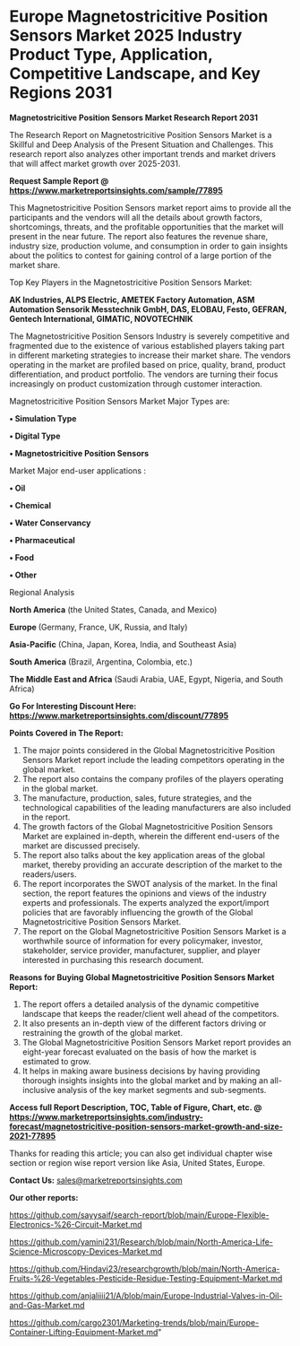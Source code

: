  # Europe Magnetostricitive Position Sensors Market 2025 Industry Product Type, Application, Competitive Landscape, and Key Regions 2031

<strong>Magnetostricitive Position Sensors Market Research Report 2031</strong>

The Research Report on Magnetostricitive Position Sensors Market is a Skillful and Deep Analysis of the Present Situation and Challenges. This research report also analyzes other important trends and market drivers that will affect market growth over 2025-2031.

<strong>Request Sample Report @ <a href=https://www.marketreportsinsights.com/sample/77895>https://www.marketreportsinsights.com/sample/77895</a></strong>

This Magnetostricitive Position Sensors market report aims to provide all the participants and the vendors will all the details about growth factors, shortcomings, threats, and the profitable opportunities that the market will present in the near future. The report also features the revenue share, industry size, production volume, and consumption in order to gain insights about the politics to contest for gaining control of a large portion of the market share.

Top Key Players in the Magnetostricitive Position Sensors Market:

<strong>AK Industries, ALPS Electric, AMETEK Factory Automation, ASM Automation Sensorik Messtechnik GmbH, DAS, ELOBAU, Festo, GEFRAN, Gentech International, GIMATIC, NOVOTECHNIK</strong>

The Magnetostricitive Position Sensors Industry is severely competitive and fragmented due to the existence of various established players taking part in different marketing strategies to increase their market share. The vendors operating in the market are profiled based on price, quality, brand, product differentiation, and product portfolio. The vendors are turning their focus increasingly on product customization through customer interaction.

Magnetostricitive Position Sensors Market Major Types are:

<strong>• Simulation Type

• Digital Type

• Magnetostricitive Position Sensors</strong>

Market Major end-user applications :

<strong>• Oil

• Chemical

• Water Conservancy

• Pharmaceutical

• Food

• Other</strong>

Regional Analysis

</u><strong><b>North America</b></strong> (the United States, Canada, and Mexico)

<strong><b>Europe </b></strong>(Germany, France, UK, Russia, and Italy)

<strong><b>Asia-Pacific</b></strong> (China, Japan, Korea, India, and Southeast Asia)

<strong><b>South America</b></strong> (Brazil, Argentina, Colombia, etc.)

<strong><b>The Middle East and Africa</b></strong> (Saudi Arabia, UAE, Egypt, Nigeria, and South Africa)

<strong>Go For Interesting Discount Here: <a href=https://www.marketreportsinsights.com/discount/77895>https://www.marketreportsinsights.com/discount/77895</a></strong>

<strong>Points Covered in The Report:</strong>
<ol>
  <li>The major points considered in the Global Magnetostricitive Position Sensors Market report include the leading competitors operating in the global market.</li>
  <li>The report also contains the company profiles of the players operating in the global market.</li>
  <li>The manufacture, production, sales, future strategies, and the technological capabilities of the leading manufacturers are also included in the report.</li>
  <li>The growth factors of the Global Magnetostricitive Position Sensors Market are explained in-depth, wherein the different end-users of the market are discussed precisely.</li>
  <li>The report also talks about the key application areas of the global market, thereby providing an accurate description of the market to the readers/users.</li>
  <li>The report incorporates the SWOT analysis of the market. In the final section, the report features the opinions and views of the industry experts and professionals. The experts analyzed the export/import policies that are favorably influencing the growth of the Global Magnetostricitive Position Sensors Market.</li>
  <li>The report on the Global Magnetostricitive Position Sensors Market is a worthwhile source of information for every policymaker, investor, stakeholder, service provider, manufacturer, supplier, and player interested in purchasing this research document.</li>
</ol>
<strong>Reasons for Buying Global Magnetostricitive Position Sensors Market Report:</strong>

<ol>
  <li>The report offers a detailed analysis of the dynamic competitive landscape that keeps the reader/client well ahead of the competitors.</li>
  <li>It also presents an in-depth view of the different factors driving or restraining the growth of the global market.</li>
  <li>The Global Magnetostricitive Position Sensors Market report provides an eight-year forecast evaluated on the basis of how the market is estimated to grow.</li>
  <li>It helps in making aware business decisions by having providing thorough insights insights into the global market and by making an all-inclusive analysis of the key market segments and sub-segments.</li>
</ol>
<strong>Access full Report Description, TOC, Table of Figure, Chart, etc. @ <a href=https://www.marketreportsinsights.com/industry-forecast/magnetostricitive-position-sensors-market-growth-and-size-2021-77895>https://www.marketreportsinsights.com/industry-forecast/magnetostricitive-position-sensors-market-growth-and-size-2021-77895</a></strong>


Thanks for reading this article; you can also get individual chapter wise section or region wise report version like Asia, United States, Europe.

<strong>Contact Us:</strong>
sales@marketreportsinsights.com

<strong>Our other reports:</strong>

<a href=https://github.com/sayysaif/search-report/blob/main/Europe-Flexible-Electronics-%26-Circuit-Market.md>https://github.com/sayysaif/search-report/blob/main/Europe-Flexible-Electronics-%26-Circuit-Market.md</a>

<a href=https://github.com/yamini231/Research/blob/main/North-America-Life-Science-Microscopy-Devices-Market.md>https://github.com/yamini231/Research/blob/main/North-America-Life-Science-Microscopy-Devices-Market.md</a>

<a href=https://github.com/Hindavi23/researchgrowth/blob/main/North-America-Fruits-%26-Vegetables-Pesticide-Residue-Testing-Equipment-Market.md>https://github.com/Hindavi23/researchgrowth/blob/main/North-America-Fruits-%26-Vegetables-Pesticide-Residue-Testing-Equipment-Market.md</a>

<a href=https://github.com/anjaliiii21/A/blob/main/Europe-Industrial-Valves-in-Oil-and-Gas-Market.md>https://github.com/anjaliiii21/A/blob/main/Europe-Industrial-Valves-in-Oil-and-Gas-Market.md</a>

<a href=https://github.com/cargo2301/Marketing-trends/blob/main/Europe-Container-Lifting-Equipment-Market.md>https://github.com/cargo2301/Marketing-trends/blob/main/Europe-Container-Lifting-Equipment-Market.md</a>"
